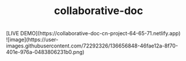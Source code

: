 <h1 align="center">collaborative-doc</h1>
<br />
[LIVE DEMO](https://collaborative-doc-cn-project-64-65-71.netlify.app)
<br />
![image](https://user-images.githubusercontent.com/72292326/136656848-46fae12a-8f70-401e-976a-0483806231b0.png)
